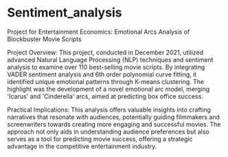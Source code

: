 # Sentiment_analysis
Project for Entertainment Economics: Emotional Arcs Analysis of Blockbuster Movie Scripts

Project Overview:
This project, conducted in December 2021, utilized advanced Natural Language Processing (NLP) techniques and sentiment analysis to examine over 110 best-selling movie scripts. By integrating VADER sentiment analysis and 6th order polynomial curve fitting, it identified unique emotional patterns through K-means clustering. The highlight was the development of a novel emotional arc model, merging 'Icarus' and 'Cinderella' arcs, aimed at predicting box office success.

Practical Implications:
This analysis offers valuable insights into crafting narratives that resonate with audiences, potentially guiding filmmakers and screenwriters towards creating more engaging and successful movies. The approach not only aids in understanding audience preferences but also serves as a tool for predicting movie success, offering a strategic advantage in the competitive entertainment industry.
